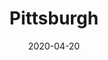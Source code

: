 ---
title: Pittsburgh
description: Aerial shots from Point Park of Heinz Field and downtown Pittsburgh.
url: https://youtu.be/VbGUcpn2a8E
date: 2020-04-20
---